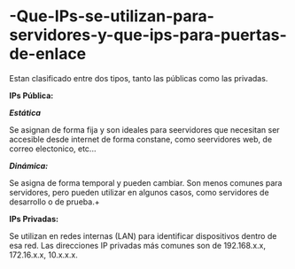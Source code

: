 # -Que-IPs-se-utilizan-para-servidores-y-que-ips-para-puertas-de-enlace

Estan clasificado entre dos tipos, tanto las públicas como las privadas.

**IPs Pública:**

***Estática***

Se asignan de forma fija y son ideales para seervidores que necesitan ser accesible desde internet de forma constane, como seervidores web, de correo electonico, etc...

***Dinámica:***

Se asigna de forma temporal y pueden cambiar. Son menos comunes para servidores, pero pueden utilizar en algunos casos, como servidores de desarrollo o de prueba.+

**IPs Privadas:**

Se utilizan en redes internas (LAN) para identificar dispositivos dentro de esa red. Las direcciones IP privadas más comunes son de 192.168.x.x, 172.16.x.x, 10.x.x.x.